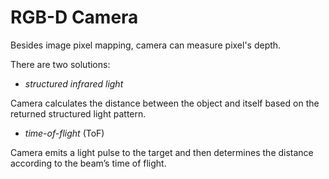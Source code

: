 # RGB-D Camera

Besides image pixel mapping, camera can measure pixel's depth.

There are two solutions:
* *structured infrared light*

Camera calculates the distance between the object and itself based on the returned structured light pattern.

* *time-of-flight* (ToF)

Camera emits a light pulse to the target
and then determines the distance according to the beam’s time of flight.